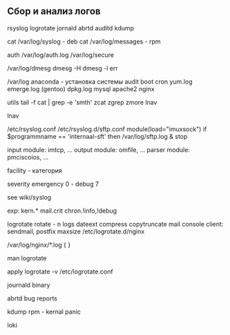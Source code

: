 ## Сбор и анализ логов

rsyslog logrotate
jornald
abrtd
auditd
kdump


cat /var/log/syslog - deb
cat /var/log/messages - rpm

auth 
  /var/log/auth.log
  /var/log/secure

/var/log/dmesg 
  dmesg -H
  dmesg -l err


/var/log
  anaconda - установка системы 
  audit
  boot
  cron
  yum.log
  emerge.log (gentoo)
  dpkg.log
  mysql
  apache2
  nginx

utils
  tail -f
  cat | grep -e 'smth' 
  zcat
  zgrep
  zmore
  lnav

lnav


/etc/rsyslog.conf
/etc/rsyslog.d/sftp.conf
  module(load="imuxsock")
  if $programmname == 'internaal-sft' then /var/log/sftp.log 
  & stop

input module: imtcp, ...
output module: omfile, ...
parser module: pmciscoios, ...

facility - категория 

severity
  emergency 0 - debug 7
  
see wiki/syslog

exp:
kern.* 
mail.crit
chron.!info,!debug 


logrotate
  rotate - n logs
  dateext
  compress
  copytruncate
  mail
    console client: sendmail, postfix
  maxsize
/etc/logrotate.d/nginx

  /var/log/nginx/*.log {
  }

man logrotate

apply
logrotate -v /etc/logrotate.conf

journald
  binary
  
abrtd
  bug reports  

kdump
  rpm - kernal panic

loki 
